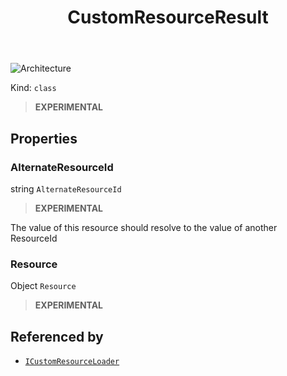 ﻿---
id: CustomResourceResult
title: CustomResourceResult
---

![Architecture](https://img.shields.io/badge/architecture-new_only-blue)

Kind: `class`

> **EXPERIMENTAL**

## Properties
### AlternateResourceId
 string `AlternateResourceId`

> **EXPERIMENTAL**

The value of this resource should resolve to the value of another ResourceId

### Resource
 Object `Resource`

> **EXPERIMENTAL**

## Referenced by
- [`ICustomResourceLoader`](ICustomResourceLoader)

